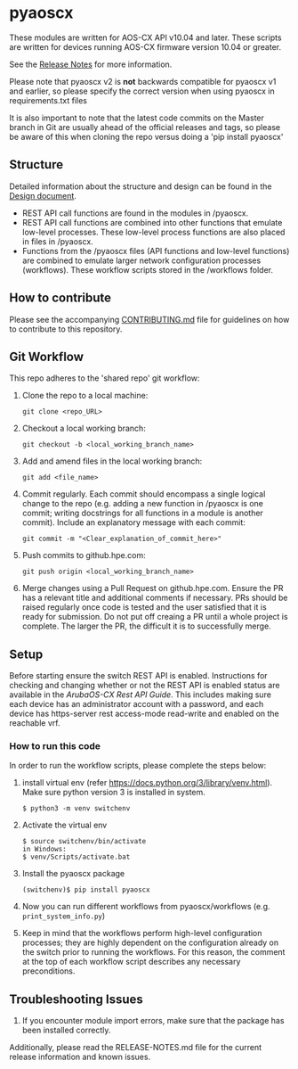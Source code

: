 # pyaoscx

These modules are written for AOS-CX API v10.04 and later. These scripts are written for devices running AOS-CX firmware 
version 10.04 or greater.

See the [Release Notes](RELEASE-NOTES.md) for more information.

Please note that pyaoscx v2 is **not** backwards compatible for pyaoscx v1 and earlier, so please specify the correct 
version when using pyaoscx in requirements.txt files

It is also important to note that the latest code commits on the Master branch in Git are usually ahead of the official 
releases and tags, so please be aware of this when cloning the repo versus doing a 'pip install pyaoscx'

## Structure
Detailed information about the structure and design can be found in the [Design document](pyaoscx/DESIGN.md).

* REST API call functions are found in the modules in /pyaoscx.
* REST API call functions are combined into other functions that emulate low-level processes. These low-level process functions are also placed in files in /pyaoscx.
* Functions from the /pyaoscx files (API functions and low-level functions) are combined to emulate larger network configuration processes (workflows). These workflow scripts stored in the /workflows folder.


## How to contribute

Please see the accompanying [CONTRIBUTING.md](CONTRIBUTING.md) file for guidelines on how to contribute to this repository.

## Git Workflow

This repo adheres to the 'shared repo' git workflow:
1. Clone the repo to a local machine:

    ```git clone <repo_URL>```
2. Checkout a local working branch:

    ```git checkout -b <local_working_branch_name>```
3. Add and amend files in the local working branch:

    ```git add <file_name>```
4. Commit regularly. Each commit should encompass a single logical change to the repo (e.g. adding a new function in /pyaoscx is one commit; writing docstrings for all functions in a module is another commit). Include an explanatory message with each commit:

    ```git commit -m "<Clear_explanation_of_commit_here>"```
5. Push commits to github.hpe.com:

    ```git push origin <local_working_branch_name>```
6. Merge changes using a Pull Request on github.hpe.com. Ensure the PR has a relevant title and additional comments if necessary. PRs should be raised regularly once code is tested and the user satisfied that it is ready for submission. Do not put off creaing a PR until a whole project is complete. The larger the PR, the difficult it is to successfully merge.

## Setup
Before starting ensure the switch REST API is enabled. Instructions for checking and changing whether or not the REST API is enabled status are available in the *ArubaOS-CX Rest API Guide*. 
This includes making sure each device has an administrator account with a password, and each device has https-server rest access-mode read-write and enabled on the reachable vrf.

### How to run this code
In order to run the workflow scripts, please complete the steps below:
1. install virtual env (refer https://docs.python.org/3/library/venv.html). Make sure python version 3 is installed in system.
    
    ```
    $ python3 -m venv switchenv
    ```
2. Activate the virtual env
    ```
    $ source switchenv/bin/activate
    in Windows:
    $ venv/Scripts/activate.bat
    ```
3. Install the pyaoscx package
    ```
    (switchenv)$ pip install pyaoscx
    ```  
4. Now you can run different workflows from pyaoscx/workflows (e.g. `print_system_info.py`) 
5. Keep in mind that the workflows perform high-level configuration processes; they are highly dependent on the configuration already on the switch prior to running the workflows. For this reason, the comment at the top of each workflow script describes any necessary preconditions.

## Troubleshooting Issues
1. If you encounter module import errors, make sure that the package has been installed correctly.

Additionally, please read the RELEASE-NOTES.md file for the current release information and known issues.